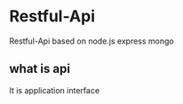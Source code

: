 # Restful-Api
Restful-Api based on node.js express mongo

## what is api
It is application interface 
